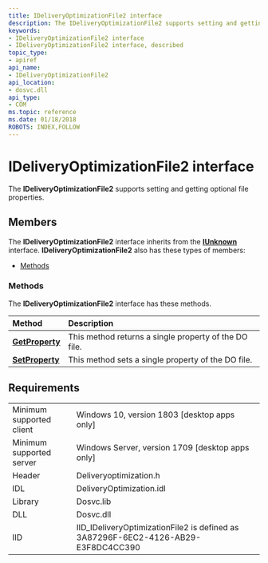 ```yaml
---
title: IDeliveryOptimizationFile2 interface
description: The IDeliveryOptimizationFile2 supports setting and getting optional file properties. 
keywords:
- IDeliveryOptimizationFile2 interface
- IDeliveryOptimizationFile2 interface, described
topic_type:
- apiref
api_name:
- IDeliveryOptimizationFile2
api_location:
- dosvc.dll
api_type:
- COM
ms.topic: reference
ms.date: 01/18/2018
ROBOTS: INDEX,FOLLOW
---
```


# IDeliveryOptimizationFile2 interface

The **IDeliveryOptimizationFile2** supports setting and getting optional file properties. 

## Members

The **IDeliveryOptimizationFile2** interface inherits from the [**IUnknown**](/windows/desktop/api/unknwn/nn-unknwn-iunknown) interface. **IDeliveryOptimizationFile2** also has these types of members:

- [Methods](#methods)

### Methods

The **IDeliveryOptimizationFile2** interface has these methods.

| Method                                                 | Description                                                  |
|:-------------------------------------------------------|:-------------------------------------------------------------|
| [**GetProperty**](ideliveryoptimizationfile2-getproperty.md)  | This method returns a single property of the DO file. |
| [**SetProperty**](ideliveryoptimizationfile2-setproperty.md)  | This method sets a single property of the DO file.    |

## Requirements

|                               |                                                                                   |
|-------------------------------|-----------------------------------------------------------------------------------|
| Minimum supported client      | Windows 10, version 1803 \[desktop apps only\]                                    |
| Minimum supported server      | Windows Server, version 1709 \[desktop apps only\]                                |
| Header                        | Deliveryoptimization.h                                                            |
| IDL                           | DeliveryOptimization.idl                                                          |
| Library                       | Dosvc.lib                                                                         |
| DLL                           | Dosvc.dll                                                                         |
| IID                           | IID_IDeliveryOptimizationFile2 is defined as 3A87296F-6EC2-4126-AB29-E3F8DC4CC390 |